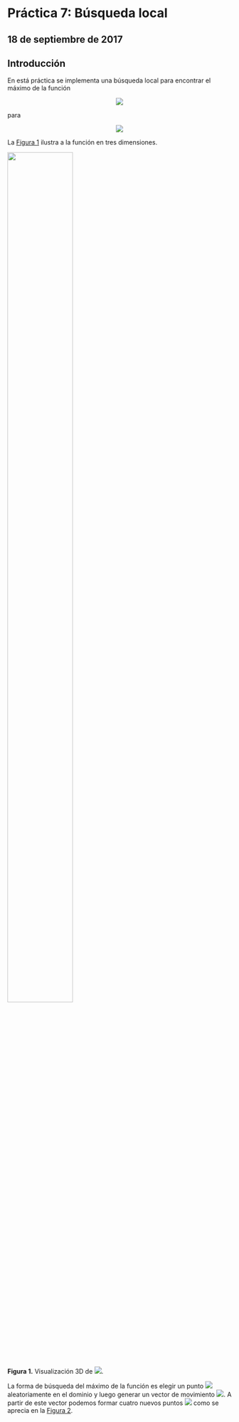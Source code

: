 # Práctica 7: Búsqueda local
## 18 de septiembre de 2017

## Introducción
En está práctica se implementa una búsqueda local para encontrar el máximo de la función
<p align="center">
<img src="http://latex.codecogs.com/svg.latex?g(x,y)=\frac{(x+\frac{1}{2})^4-30x^2-20x+(y+\frac{1}{2})^4-30y^2-20y}{100}" border="0"/>
</p>
para 
<p align="center">
  <img src="http://latex.codecogs.com/svg.latex?-6\leq{x,y}\leq5." border="0"/> 
  </p>
  La <a href="#fig1"> Figura 1</a> ilustra a la función en tres dimensiones.
  
  <p align="center">
<div id="fig3" style="width:300px; height=200px">
<img src="https://github.com/eduardovaldesga/SimulacionSistemas/blob/master/p7/p7_2d.png" height="70%" width="70%"/><br>
<b>Figura 1.</b> Visualización 3D de <img src="http://latex.codecogs.com/gif.latex?z=g(x,y)" border="0"/>. 
</div>
</p>
La forma de búsqueda del máximo de la función es elegir un punto <img src="http://latex.codecogs.com/gif.latex?1+sin(x)" border="0"/> aleatoriamente en el dominio y luego generar un vector de movimiento <img src="http://latex.codecogs.com/gif.latex?(\Delta{x},\Delta{y})" border="0"/>. A partir de este vector podemos formar cuatro nuevos puntos <img src="http://latex.codecogs.com/gif.latex?p_i" border="0"/> como se aprecia en la  <a href="#fig2"> Figura 2</a>.

